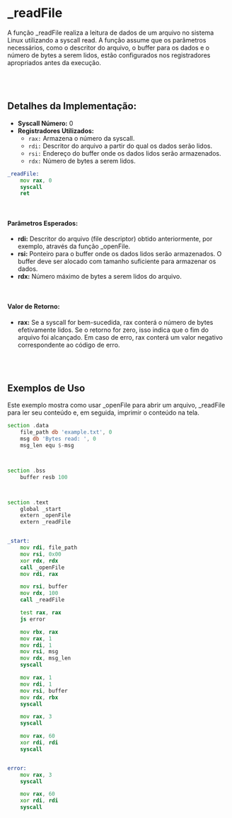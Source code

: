 # _readFile
A função _readFile realiza a leitura de dados de um arquivo no sistema Linux utilizando a syscall read. A função assume que os parâmetros necessários, como o descritor do arquivo, o buffer para os dados e o número de bytes a serem lidos, estão configurados nos registradores apropriados antes da execução.

<br><br>

## Detalhes da Implementação:
- **Syscall Número:** 0
- **Registradores Utilizados:**
    - `rax:` Armazena o número da syscall.
    - `rdi:` Descritor do arquivo a partir do qual os dados serão lidos.
    - `rsi:` Endereço do buffer onde os dados lidos serão armazenados.
    - `rdx:` Número de bytes a serem lidos.

```asm
_readFile:
    mov rax, 0
    syscall
    ret
```

<br>

#### Parâmetros Esperados:
- **rdi:** Descritor do arquivo (file descriptor) obtido anteriormente, por exemplo, através da função _openFile.
- **rsi:** Ponteiro para o buffer onde os dados lidos serão armazenados. O buffer deve ser alocado com tamanho suficiente para armazenar os dados.
- **rdx:** Número máximo de bytes a serem lidos do arquivo.

<br>

#### Valor de Retorno:
- **rax:** Se a syscall for bem-sucedida, rax conterá o número de bytes efetivamente lidos. Se o retorno for zero, isso indica que o fim do arquivo foi alcançado. Em caso de erro, rax conterá um valor negativo correspondente ao código de erro.

<br><br>

## Exemplos de Uso
Este exemplo mostra como usar _openFile para abrir um arquivo, _readFile para ler seu conteúdo e, em seguida, imprimir o conteúdo na tela.

```asm
section .data
    file_path db 'example.txt', 0 
    msg db 'Bytes read: ', 0
    msg_len equ $-msg



section .bss
    buffer resb 100



section .text
    global _start
    extern _openFile
    extern _readFile


_start:
    mov rdi, file_path 
    mov rsi, 0x00
    xor rdx, rdx 
    call _openFile
    mov rdi, rax 

    mov rsi, buffer
    mov rdx, 100
    call _readFile

    test rax, rax
    js error

    mov rbx, rax
    mov rax, 1
    mov rdi, 1
    mov rsi, msg
    mov rdx, msg_len
    syscall

    mov rax, 1
    mov rdi, 1
    mov rsi, buffer
    mov rdx, rbx
    syscall

    mov rax, 3
    syscall

    mov rax, 60
    xor rdi, rdi
    syscall


error:
    mov rax, 3
    syscall

    mov rax, 60
    xor rdi, rdi
    syscall
```